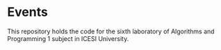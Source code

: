 # Events
 This repository holds the code for the sixth laboratory of Algorithms and Programming 1 subject in ICESI University.
